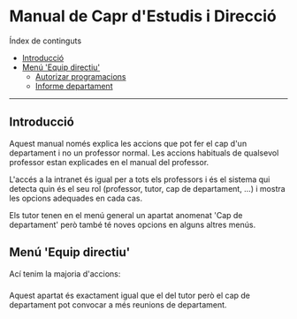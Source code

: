 # Manual de Capr d'Estudis i Direcció
Índex de continguts
* [Introducció](#introducció)
* [Menú 'Equip directiu'](#menú--de-departament)
  * [Autorizar programacions](#autorizar-programacions)
  * [Informe departament](#informe-departament)
---

## Introducció
Aquest manual només explica les accions que pot fer el cap d'un departament i no un professor normal. Les accions habituals de qualsevol professor estan explicades en el manual del professor.

L'accés a la intranet és igual per a tots els professors i és el sistema qui detecta quin és el seu rol (professor, tutor, cap de departament, …) i mostra les opcions adequades en cada cas.

Els tutor tenen en el menú general un apartat anomenat 'Cap de departament' però també té noves opcions en alguns altres menús.

## Menú 'Equip directiu'
Ací tenim la majoria d'accions:

### 
Aquest apartat és exactament igual que el del tutor però el cap de departament pot convocar a més reunions de departament.
